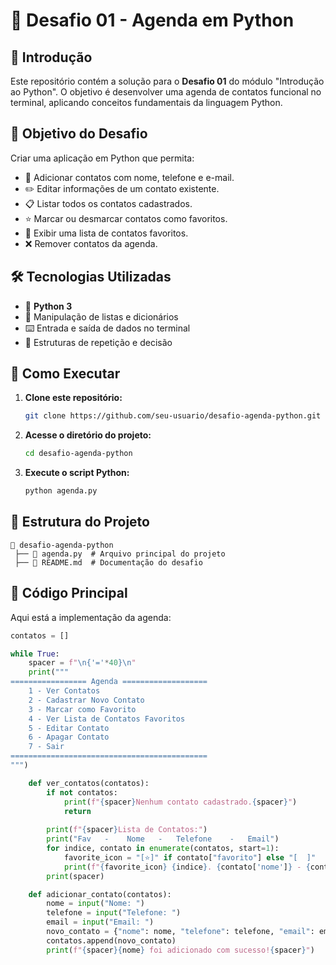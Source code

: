 # 📌 Desafio 01 - Agenda em Python

## 📖 Introdução

Este repositório contém a solução para o **Desafio 01** do módulo "Introdução ao Python". O objetivo é desenvolver uma agenda de contatos funcional no terminal, aplicando conceitos fundamentais da linguagem Python.

## 🎯 Objetivo do Desafio

Criar uma aplicação em Python que permita:
- 📌 Adicionar contatos com nome, telefone e e-mail.
- ✏️ Editar informações de um contato existente.
- 📋 Listar todos os contatos cadastrados.
- ⭐ Marcar ou desmarcar contatos como favoritos.
- 📂 Exibir uma lista de contatos favoritos.
- ❌ Remover contatos da agenda.

## 🛠️ Tecnologias Utilizadas

- 🐍 **Python 3**
- 📜 Manipulação de listas e dicionários
- ⌨️ Entrada e saída de dados no terminal
- 🔄 Estruturas de repetição e decisão

## 🚀 Como Executar

1. **Clone este repositório:**
   ```bash
   git clone https://github.com/seu-usuario/desafio-agenda-python.git
   ```
2. **Acesse o diretório do projeto:**
   ```bash
   cd desafio-agenda-python
   ```
3. **Execute o script Python:**
   ```bash
   python agenda.py
   ```

## 📂 Estrutura do Projeto

```
📁 desafio-agenda-python
 ├── 📄 agenda.py  # Arquivo principal do projeto
 ├── 📄 README.md  # Documentação do desafio
```

## 📜 Código Principal

Aqui está a implementação da agenda:

```python
contatos = []

while True:
    spacer = f"\n{'='*40}\n"
    print("""
================= Agenda ===================
    1 - Ver Contatos
    2 - Cadastrar Novo Contato
    3 - Marcar como Favorito
    4 - Ver Lista de Contatos Favoritos
    5 - Editar Contato
    6 - Apagar Contato
    7 - Sair
============================================
""")

    def ver_contatos(contatos):
        if not contatos:
            print(f"{spacer}Nenhum contato cadastrado.{spacer}")
            return
        
        print(f"{spacer}Lista de Contatos:")
        print("Fav   -    Nome   -   Telefone    -   Email")
        for indice, contato in enumerate(contatos, start=1):
            favorite_icon = "[⭐]" if contato["favorito"] else "[  ]"
            print(f"{favorite_icon} {indice}. {contato['nome']} - {contato['telefone']} - {contato['email']}")
        print(spacer)

    def adicionar_contato(contatos):
        nome = input("Nome: ")
        telefone = input("Telefone: ")
        email = input("Email: ")
        novo_contato = {"nome": nome, "telefone": telefone, "email": email, "favorito": False}
        contatos.append(novo_contato)
        print(f"{spacer}{nome} foi adicionado com sucesso!{spacer}")
```
